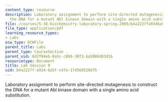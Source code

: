 ```yaml
---
content_type: resource
description: Laboratory assignment to perform site-directed mutagenesis to construct
  the DNA for a mutant Abl kinase domain with a single amino acid substitution.
file: /courses/5-36-biochemistry-laboratory-spring-2009/b4a2227fa9346a5fc47a1745605266f5_ses9.pdf
file_type: application/pdf
learning_resource_types:
- Labs
ocw_type: OCWFile
parent_title: Labs
parent_type: CourseSection
parent_uid: 6d2f04eb-8a5c-c8b9-30f3-ba5006d83d16
resourcetype: Document
title: Lab Session 9
uid: b4a2227f-a934-6a5f-c47a-1745605266f5
---
```

Laboratory assignment to perform site-directed mutagenesis to construct the DNA for a mutant Abl kinase domain with a single amino acid substitution.

